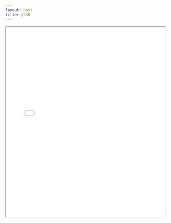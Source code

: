 ```yaml
---
layout: post
title: p946
---
```


<div class="pdf-container">
<iframe src="/ea/assets/pdfs/pubs.n.ins/p946.pdf" height="600" width="100%" allowFullScreen="true"></iframe>
</div>

